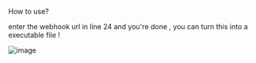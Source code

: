 How to use?

enter the webhook url in line 24
and you're done , you can turn this into a executable file !


![image](https://github.com/user-attachments/assets/87fb21e9-3a7c-4e71-a315-f953b0ec774a)
